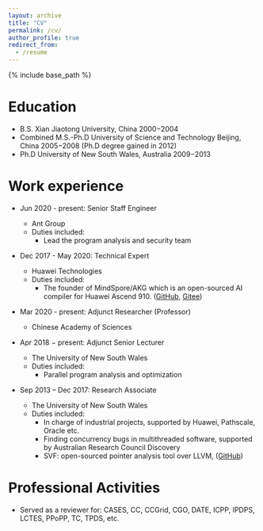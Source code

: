 ```yaml
---
layout: archive
title: "CV"
permalink: /cv/
author_profile: true
redirect_from:
  - /resume
---
```


{% include base_path %}

Education
======
* B.S. Xian Jiaotong University, China 2000−2004 
* Combined M.S.-Ph.D University of Science and Technology Beijing, China 2005−2008 (Ph.D degree gained in 2012)
* Ph.D University of New South Wales, Australia 2009−2013

Work experience
======
* Jun 2020 - present: Senior Staff Engineer
  * Ant Group
  * Duties included: 
    * Lead the program analysis and security team


* Dec 2017 - May 2020: Technical Expert
  * Huawei Technologies
  * Duties included: 
    * The founder of MindSpore/AKG which is an open-sourced AI compiler for Huawei Ascend 910. ([GitHub](https://github.com/mindspore-ai/akg), [Gitee](https://github.com/mindspore-ai/akg))

* Mar 2020 - present: Adjunct Researcher (Professor)
  * Chinese Academy of Sciences

* Apr 2018 − present: Adjunct Senior Lecturer 
  * The University of New South Wales
  * Duties included: 
    * Parallel program analysis and optimization

* Sep 2013 – Dec 2017: Research Associate
  * The University of New South Wales
  * Duties included: 
    * In charge of industrial projects, supported by Huawei, Pathscale, Oracle etc. 
    * Finding concurrency bugs in multithreaded software, supported by Australian Research Council Discovery 
    * SVF: open-sourced pointer analysis tool over LLVM, ([GitHub](http://svf-tools.github.io/SVF/))


<!-- Publications
======
  <ul>{% for post in site.publications %}
    {% include archive-single-cv.html %}
  {% endfor %}</ul> -->
  
<!-- Talks
======
  <ul>{% for post in site.talks %}
    {% include archive-single-talk-cv.html %}
  {% endfor %}</ul>
  
Teaching
======
  <ul>{% for post in site.teaching %}
    {% include archive-single-cv.html %}
  {% endfor %}</ul> -->
  
Professional Activities
======
* Served as a reviewer for: CASES, CC, CCGrid, CGO, DATE, ICPP, IPDPS, LCTES, PPoPP, TC, TPDS, etc.
